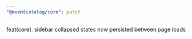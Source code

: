 ```yaml
---
"@eventcatalog/core": patch
---
```


feat(core): sidebar collapsed states now persisted between page loads
